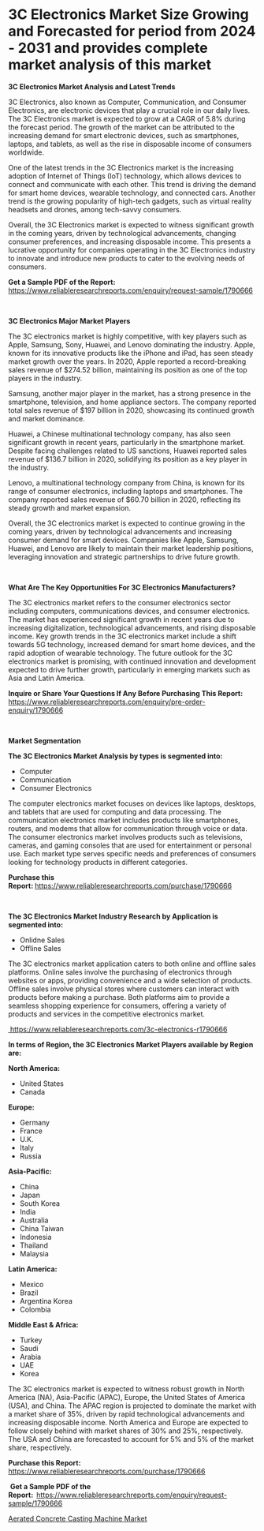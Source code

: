 <p><h1>3C Electronics Market Size Growing and Forecasted for period from 2024 - 2031 and provides complete market analysis of this market</h1></p><p><strong>3C Electronics Market Analysis and Latest Trends</strong></p>
<p><p>3C Electronics, also known as Computer, Communication, and Consumer Electronics, are electronic devices that play a crucial role in our daily lives. The 3C Electronics market is expected to grow at a CAGR of 5.8% during the forecast period. The growth of the market can be attributed to the increasing demand for smart electronic devices, such as smartphones, laptops, and tablets, as well as the rise in disposable income of consumers worldwide.</p><p>One of the latest trends in the 3C Electronics market is the increasing adoption of Internet of Things (IoT) technology, which allows devices to connect and communicate with each other. This trend is driving the demand for smart home devices, wearable technology, and connected cars. Another trend is the growing popularity of high-tech gadgets, such as virtual reality headsets and drones, among tech-savvy consumers.</p><p>Overall, the 3C Electronics market is expected to witness significant growth in the coming years, driven by technological advancements, changing consumer preferences, and increasing disposable income. This presents a lucrative opportunity for companies operating in the 3C Electronics industry to innovate and introduce new products to cater to the evolving needs of consumers.</p></p>
<p><strong>Get a Sample PDF of the Report:&nbsp;</strong> <a href="https://www.reliableresearchreports.com/enquiry/request-sample/1790666">https://www.reliableresearchreports.com/enquiry/request-sample/1790666</a></p>
<p>&nbsp;</p>
<p><strong>3C Electronics Major Market Players</strong></p>
<p><p>The 3C electronics market is highly competitive, with key players such as Apple, Samsung, Sony, Huawei, and Lenovo dominating the industry. Apple, known for its innovative products like the iPhone and iPad, has seen steady market growth over the years. In 2020, Apple reported a record-breaking sales revenue of $274.52 billion, maintaining its position as one of the top players in the industry.</p><p>Samsung, another major player in the market, has a strong presence in the smartphone, television, and home appliance sectors. The company reported total sales revenue of $197 billion in 2020, showcasing its continued growth and market dominance.</p><p>Huawei, a Chinese multinational technology company, has also seen significant growth in recent years, particularly in the smartphone market. Despite facing challenges related to US sanctions, Huawei reported sales revenue of $136.7 billion in 2020, solidifying its position as a key player in the industry.</p><p>Lenovo, a multinational technology company from China, is known for its range of consumer electronics, including laptops and smartphones. The company reported sales revenue of $60.70 billion in 2020, reflecting its steady growth and market expansion.</p><p>Overall, the 3C electronics market is expected to continue growing in the coming years, driven by technological advancements and increasing consumer demand for smart devices. Companies like Apple, Samsung, Huawei, and Lenovo are likely to maintain their market leadership positions, leveraging innovation and strategic partnerships to drive future growth.</p></p>
<p>&nbsp;</p>
<p><strong>What Are The Key Opportunities For 3C Electronics Manufacturers?</strong></p>
<p><p>The 3C electronics market refers to the consumer electronics sector including computers, communications devices, and consumer electronics. The market has experienced significant growth in recent years due to increasing digitalization, technological advancements, and rising disposable income. Key growth trends in the 3C electronics market include a shift towards 5G technology, increased demand for smart home devices, and the rapid adoption of wearable technology. The future outlook for the 3C electronics market is promising, with continued innovation and development expected to drive further growth, particularly in emerging markets such as Asia and Latin America.</p></p>
<p><strong>Inquire or Share Your Questions If Any Before Purchasing This Report:</strong> <a href="https://www.reliableresearchreports.com/enquiry/pre-order-enquiry/1790666">https://www.reliableresearchreports.com/enquiry/pre-order-enquiry/1790666</a></p>
<p>&nbsp;</p>
<p><strong>Market Segmentation</strong></p>
<p><strong>The 3C Electronics Market Analysis by types is segmented into:</strong></p>
<p><ul><li>Computer</li><li>Communication</li><li>Consumer Electronics</li></ul></p>
<p><p>The computer electronics market focuses on devices like laptops, desktops, and tablets that are used for computing and data processing. The communication electronics market includes products like smartphones, routers, and modems that allow for communication through voice or data. The consumer electronics market involves products such as televisions, cameras, and gaming consoles that are used for entertainment or personal use. Each market type serves specific needs and preferences of consumers looking for technology products in different categories.</p></p>
<p><strong>Purchase this Report:&nbsp;</strong><a href="https://www.reliableresearchreports.com/purchase/1790666">https://www.reliableresearchreports.com/purchase/1790666</a></p>
<p>&nbsp;</p>
<p><strong>The 3C Electronics Market Industry Research by Application is segmented into:</strong></p>
<p><ul><li>Onlidne Sales</li><li>Offline Sales</li></ul></p>
<p><p>The 3C electronics market application caters to both online and offline sales platforms. Online sales involve the purchasing of electronics through websites or apps, providing convenience and a wide selection of products. Offline sales involve physical stores where customers can interact with products before making a purchase. Both platforms aim to provide a seamless shopping experience for consumers, offering a variety of products and services in the competitive electronics market.</p></p>
<p><a href="https://www.reliableresearchreports.com/3c-electronics-r1790666">&nbsp;https://www.reliableresearchreports.com/3c-electronics-r1790666</a></p>
<p><strong>In terms of Region, the 3C Electronics Market Players available by Region are:</strong></p>
<p>
    <p> <strong> North America: </strong>
        <ul>
            <li>United States</li>
            <li>Canada</li>
        </ul>
        </p> 
    <p> <strong> Europe: </strong>
        <ul>
            <li>Germany</li>
            <li>France</li>
            <li>U.K.</li>
            <li>Italy</li>
            <li>Russia</li>
        </ul>
        </p> 
    <p> <strong> Asia-Pacific: </strong>
        <ul>
            <li>China</li>
            <li>Japan</li>
            <li>South Korea</li>
            <li>India</li>
            <li>Australia</li>
            <li>China Taiwan</li>
            <li>Indonesia</li>
            <li>Thailand</li>
            <li>Malaysia</li>
        </ul>
        </p> 
    <p> <strong> Latin America: </strong>
        <ul>
            <li>Mexico</li>
            <li>Brazil</li>
            <li>Argentina Korea</li>
            <li>Colombia</li>
        </ul>
        </p> 
    <p> <strong> Middle East & Africa: </strong>
        <ul>
            <li>Turkey</li>
            <li>Saudi</li>
            <li>Arabia</li>
            <li>UAE</li>
            <li>Korea</li>
        </ul>
    </p>
    </p>
<p><p>The 3C electronics market is expected to witness robust growth in North America (NA), Asia-Pacific (APAC), Europe, the United States of America (USA), and China. The APAC region is projected to dominate the market with a market share of 35%, driven by rapid technological advancements and increasing disposable income. North America and Europe are expected to follow closely behind with market shares of 30% and 25%, respectively. The USA and China are forecasted to account for 5% and 5% of the market share, respectively.</p></p>
<p><strong>Purchase this Report: </strong><a href="https://www.reliableresearchreports.com/purchase/1790666">https://www.reliableresearchreports.com/purchase/1790666</a></p>
<p>&nbsp;<strong>Get a Sample PDF of the Report:&nbsp;&nbsp;</strong><a href="https://www.reliableresearchreports.com/enquiry/request-sample/1790666">https://www.reliableresearchreports.com/enquiry/request-sample/1790666</a></p>
<p><strong></strong></p>
<p><p><a href="https://view.publitas.com/reportprime-1/global-aerated-concrete-casting-machine-market-share-and-growth-opportunities-and-market-size-growing-with-a-cagr-of-13-8-for-period-from-2024-2031/">Aerated Concrete Casting Machine Market</a></p></p>
